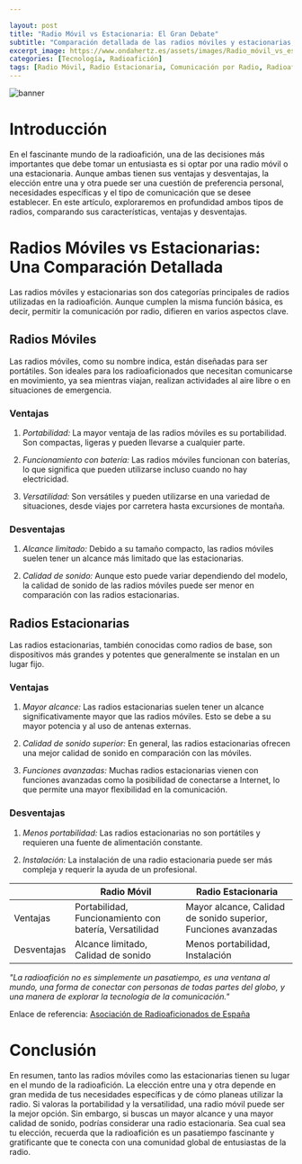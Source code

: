 ```yaml
---

layout: post
title: "Radio Móvil vs Estacionaria: El Gran Debate"
subtitle: "Comparación detallada de las radios móviles y estacionarias, analizando sus ventajas y desventajas en el mundo de la radioafición."
excerpt_image: https://www.ondahertz.es/assets/images/Radio_móvil_vs_estacionaria.png
categories: [Tecnología, Radioafición]
tags: [Radio Móvil, Radio Estacionaria, Comunicación por Radio, Radioafición]
---
```


![banner](https://www.ondahertz.es/assets/images/Radio_móvil_vs_estacionaria.png "Gráfico comparativo que muestra las ventajas y desventajas de radios móviles y estacionarias en la radioafición, destacando aspectos como portabilidad, alcance y calidad de sonido.")

# Introducción

En el fascinante mundo de la radioafición, una de las decisiones más importantes que debe tomar un entusiasta es si optar por una radio móvil o una estacionaria. Aunque ambas tienen sus ventajas y desventajas, la elección entre una y otra puede ser una cuestión de preferencia personal, necesidades específicas y el tipo de comunicación que se desee establecer. En este artículo, exploraremos en profundidad ambos tipos de radios, comparando sus características, ventajas y desventajas.

# Radios Móviles vs Estacionarias: Una Comparación Detallada

Las radios móviles y estacionarias son dos categorías principales de radios utilizadas en la radioafición. Aunque cumplen la misma función básica, es decir, permitir la comunicación por radio, difieren en varios aspectos clave.

## Radios Móviles

Las radios móviles, como su nombre indica, están diseñadas para ser portátiles. Son ideales para los radioaficionados que necesitan comunicarse en movimiento, ya sea mientras viajan, realizan actividades al aire libre o en situaciones de emergencia.

### Ventajas

1. _Portabilidad:_ La mayor ventaja de las radios móviles es su portabilidad. Son compactas, ligeras y pueden llevarse a cualquier parte.

2. _Funcionamiento con batería:_ Las radios móviles funcionan con baterías, lo que significa que pueden utilizarse incluso cuando no hay electricidad.

3. _Versatilidad:_ Son versátiles y pueden utilizarse en una variedad de situaciones, desde viajes por carretera hasta excursiones de montaña.

### Desventajas

1. _Alcance limitado:_ Debido a su tamaño compacto, las radios móviles suelen tener un alcance más limitado que las estacionarias.

2. _Calidad de sonido:_ Aunque esto puede variar dependiendo del modelo, la calidad de sonido de las radios móviles puede ser menor en comparación con las radios estacionarias.

## Radios Estacionarias

Las radios estacionarias, también conocidas como radios de base, son dispositivos más grandes y potentes que generalmente se instalan en un lugar fijo.

### Ventajas

1. _Mayor alcance:_ Las radios estacionarias suelen tener un alcance significativamente mayor que las radios móviles. Esto se debe a su mayor potencia y al uso de antenas externas.

2. _Calidad de sonido superior:_ En general, las radios estacionarias ofrecen una mejor calidad de sonido en comparación con las móviles.

3. _Funciones avanzadas:_ Muchas radios estacionarias vienen con funciones avanzadas como la posibilidad de conectarse a Internet, lo que permite una mayor flexibilidad en la comunicación.

### Desventajas

1. _Menos portabilidad:_ Las radios estacionarias no son portátiles y requieren una fuente de alimentación constante.

2. _Instalación:_ La instalación de una radio estacionaria puede ser más compleja y requerir la ayuda de un profesional.

|                          | Radio Móvil                                             | Radio Estacionaria                                        |
|--------------------------|---------------------------------------------------------|-----------------------------------------------------------|
| Ventajas                 | Portabilidad, Funcionamiento con batería, Versatilidad  | Mayor alcance, Calidad de sonido superior, Funciones avanzadas |
| Desventajas              | Alcance limitado, Calidad de sonido                     | Menos portabilidad, Instalación                            |

_"La radioafición no es simplemente un pasatiempo, es una ventana al mundo, una forma de conectar con personas de todas partes del globo, y una manera de explorar la tecnología de la comunicación."_

Enlace de referencia: [Asociación de Radioaficionados de España](http://www.ure.es)

# Conclusión

En resumen, tanto las radios móviles como las estacionarias tienen su lugar en el mundo de la radioafición. La elección entre una y otra depende en gran medida de tus necesidades específicas y de cómo planeas utilizar la radio. Si valoras la portabilidad y la versatilidad, una radio móvil puede ser la mejor opción. Sin embargo, si buscas un mayor alcance y una mayor calidad de sonido, podrías considerar una radio estacionaria. Sea cual sea tu elección, recuerda que la radioafición es un pasatiempo fascinante y gratificante que te conecta con una comunidad global de entusiastas de la radio.
